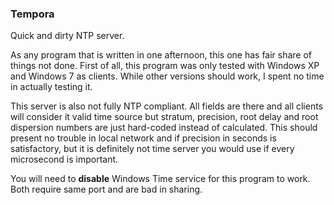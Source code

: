 ### Tempora ###

Quick and dirty NTP server.

As any program that is written in one afternoon, this one has fair share of
things not done. First of all, this program was only tested with Windows XP and
Windows 7 as clients. While other versions should work, I spent no time in
actually testing it.

This server is also not fully NTP compliant. All fields are there and all
clients will consider it valid time source but stratum, precision, root delay
and root dispersion numbers are just hard-coded instead of calculated. This
should present no trouble in local network and if precision in seconds is
satisfactory, but it is definitely not time server you would use if every
microsecond is important.

You will need to **disable** Windows Time service for this program to work.
Both require same port and are bad in sharing.
